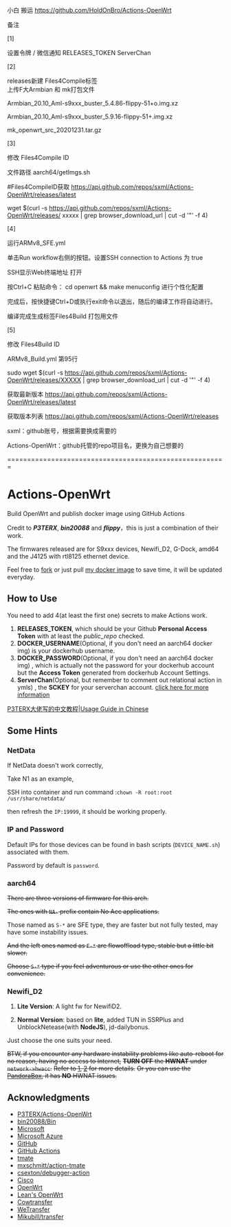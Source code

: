

小白 搬运 https://github.com/HoldOnBro/Actions-OpenWrt


备注

[1] 

设置令牌 / 微信通知
RELEASES_TOKEN
ServerChan

[2] 

releases新建 Files4Compile标签  
上传F大Armbian 和 mk打包文件

Armbian_20.10_Aml-s9xxx_buster_5.4.86-flippy-51+o.img.xz

Armbian_20.10_Aml-s9xxx_buster_5.9.16-flippy-51+.img.xz

mk_openwrt_src_20201231.tar.gz

[3]

修改 Files4Compile ID 

文件路径 aarch64/getImgs.sh

#Files4CompileID获取 https://api.github.com/repos/sxml/Actions-OpenWrt/releases/latest

wget $(curl -s https://api.github.com/repos/sxml/Actions-OpenWrt/releases/ xxxxx | grep browser_download_url | cut -d '"' -f 4)

[4] 

运行ARMv8_SFE.yml

单击Run workflow右侧的按钮。设置SSH connection to Actions 为 true

SSH显示Web终端地址 打开

按Ctrl+C 粘贴命令： cd openwrt && make menuconfig   进行个性化配置

完成后，按快捷键Ctrl+D或执行exit命令以退出，随后的编译工作将自动进行。

编译完成生成标签Files4Build 打包用文件


[5]

修改 Files4Build  ID 

ARMv8_Build.yml 第95行  

sudo wget $(curl -s https://api.github.com/repos/sxml/Actions-OpenWrt/releases/XXXXX | grep browser_download_url | cut -d '"' -f 4)

获取最新版本
https://api.github.com/repos/sxml/Actions-OpenWrt/releases/latest

获取版本列表
https://api.github.com/repos/sxml/Actions-OpenWrt/releases

sxml：github账号，根据需要换成需要的

Actions-OpenWrt：github托管的repo项目名，更换为自己想要的


=======================================================
# Actions-OpenWrt

Build OpenWrt and publish docker image using GitHub Actions

Credit to ***P3TERX***, ***bin20088*** and ***flippy***，this is just a combination of their work.

The firmwares released are for S9xxx devices, Newifi_D2, G-Dock, amd64 and the J4125 with rtl8125 ethernet device.

Feel free to [fork](https://github.com/HoldOnBro/Actions-OpenWrt/generate) or just pull [my docker image](https://hub.docker.com/r/minirailgun/openwrt-aarch64/tags) to save time, it will be updated everyday.

## How to Use

You need to add 4(at least the first one) secrets to make Actions work.

1. **RELEASES_TOKEN**, which should be your Github **Personal Access Token** with at least the *public_repo* checked.
2. **DOCKER_USERNAME**(Optional, if you don't need an aarch64 docker img) is your dockerhub username.
3. **DOCKER_PASSWORD**(Optional, if you don't need an aarch64 docker img) , which is actually not the password for your dockerhub account but the **Access Token** generated from dockerhub Account Settings.
4. **ServerChan**(Optional, but remember to comment out relational action in ymls) , the **SCKEY** for your serverchan account. [click here for more information](http://sc.ftqq.com/3.version)

[P3TERX大佬写的中文教程|Usage Guide in Chinese](https://p3terx.com/archives/build-openwrt-with-github-actions.html)


## Some Hints

### NetData
  If NetData doesn't work correctly,

  Take N1 as an example,

  SSH into container and run command :``chown -R root:root /usr/share/netdata/``

  then refresh the ``IP:19999``, it should be working properly.

### IP and Password
  Default IPs for those devices can be found in bash scripts (``DEVICE_NAME.sh``) associated with them.
  
  Password by default is ``password``.
  
### aarch64
~~There are three versions of firmware for this arch.~~
  
~~The ones with ``NA-`` prefix contain No Acc applications.~~
  
  Those named as ``S-*`` are SFE type, they are faster but not fully tested, may have some instability issues.
  
~~And the left ones named as ``F-*`` are flowoffload type, stable but a little bit slower.~~
  
~~Choose ``S-*`` type if you feel adventurous or use the other ones for convenience.~~

### Newifi_D2
  
  1. **Lite Version**: A light fw for NewifiD2.
  
  2. **Normal Version**: based on **lite**, added TUN in SSRPlus and UnblockNetease(with **NodeJS**), jd-dailybonus.
  
  Just choose the one suits your need.
  
~~BTW, if you encounter any hardware instability problems like auto-reboot for no reason, having no access to Internet,~~
  ~~**TURN OFF** the **HWNAT** under ``network->hwacc``.~~
  ~~Refer to [1](https://github.com/coolsnowwolf/lede/issues/4531), [2](https://github.com/openwrt/openwrt/pull/1916) for more details.~~
  ~~Or you can use the [PandoraBox](http://downloads.pangubox.com:6380/), it has **NO** HWNAT issues.~~

## Acknowledgments

- [P3TERX/Actions-OpenWrt](https://github.com/P3TERX/Actions-OpenWrt)
- [bin20088/Bin](https://github.com/bin20088/Bin)
- [Microsoft](https://www.microsoft.com)
- [Microsoft Azure](https://azure.microsoft.com)
- [GitHub](https://github.com)
- [GitHub Actions](https://github.com/features/actions)
- [tmate](https://github.com/tmate-io/tmate)
- [mxschmitt/action-tmate](https://github.com/mxschmitt/action-tmate)
- [csexton/debugger-action](https://github.com/csexton/debugger-action)
- [Cisco](https://www.cisco.com/)
- [OpenWrt](https://github.com/openwrt/openwrt)
- [Lean's OpenWrt](https://github.com/coolsnowwolf/lede)
- [Cowtransfer](https://cowtransfer.com)
- [WeTransfer](https://wetransfer.com/)
- [Mikubill/transfer](https://github.com/Mikubill/transfer)
